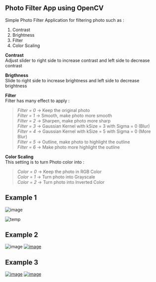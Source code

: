 ## Photo Filter App using OpenCV
Simple Photo Filter Application for filtering photo such as :
1. Contrast
2. Brightness
3. Filter
4. Color Scaling  


**Contrast**  
Adjust slider to right side to increase contrast and left side to decrease contrast  


**Brigthness**\
Slide to right side to increase brightness and left side to decrease brightness  


**Filter**  
Filter has many effect to apply :
> *Filter = 0* -> Keep the original photo\
> *Filter = 1* -> Smooth, make photo more smooth\
> *Filter = 2* -> Sharpen, make photo more sharp\
> *Filter = 3* -> Gaussian Kernel with kSize = 3 with Sigma = 0 (Blur)\
> *Filter = 4* -> Gaussian Kernel with kSize = 5 with Sigma = 0 (More Blur)\
> *Filter = 5* -> Outline, make photo to highlight the outline\
> *Filter = 6* -> Make photo more highlight the outline


**Color Scaling**\
This setting is to turn Photo color into :
> *Color = 0* -> Keep the photo in RGB Color\
*Color = 1* -> Turn photo into Grayscale\
*Color = 2* -> Turn photo into Inverted Color

## Example 1
![image](https://user-images.githubusercontent.com/92198699/150211227-29e9e08b-bbf8-43b8-a474-940ef47f6499.png)

<img src="https://i.ibb.co/3Mv5dft/temp.jpg" alt="temp" border="0">

## Example 2
<img src="https://i.ibb.co/1z1D3kY/image.png" alt="image" border="0">
<a href="https://ibb.co/NW0Rbx7"><img src="https://i.ibb.co/tY0RFB3/image.png" alt="image" border="0"></a>

## Example 3
<a href="https://ibb.co/QQfVXZN"><img src="https://i.ibb.co/dMrv7S2/image.png" alt="image" border="0"></a>
<a href="https://ibb.co/Y2fxJ01"><img src="https://i.ibb.co/p24SNhM/image.png" alt="image" border="0"></a>
